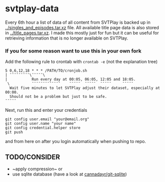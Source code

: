 # svtplay-data
Every 6th hour a list of data of all content from SVTPlay is backed up in [../singles_and_episodes.tar.xz](../singles_and_episodes.tar.xz) file. All available title page data is also stored in [../title_pages.tar.xz](../title_pages.tar.xz). I made this mostly just for fun but it can be useful for retrieving information that is no longer available on SVTPlay.

### If you for some reason want to use this in your own fork
Add the following rule to crontab with `crontab -e` (not the explanation tree)

    5 0,6,12,18 * * * /PATH/TO/cronjob.sh
    | ¯¯¯¯¯¯¯¯¯\¯¯¯¯¯\
    |           Run every day at 00:05, 06:05, 12:05 and 18:05.
     \          ¯¯¯¯¯¯¯¯¯¯¯¯¯    ¯¯¯¯¯  ¯¯¯¯¯  ¯¯¯¯¯     ¯¯¯¯¯
      Wait five minutes to let SVTPlay adjust their dataset, especially at 00:00.
      Should not be a problem but just to be safe.                         ¯¯¯¯¯

Next, run this and enter your credentials

    git config user.email "your@email.org"
    git config user.name "your name"
    git config credential.helper store
    git push

and from here on after you login automatically when pushing to repo.


## TODO/CONSIDER

* ~apply compression~ or
* use sqlite database (have a look at [cannadayr/git-sqlite](https://github.com/cannadayr/git-sqlite))
